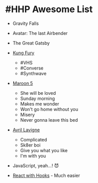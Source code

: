 # #HHP Awesome List

<!-- ![Gravity Falls](images/gf.jpg) -->

* Gravity Falls

* Avatar: The last Airbender

* The Great Gatsby

* [Kung Fury](https://www.youtube.com/watch?v=bS5P_LAqiVg)
    * #VHS
    * #Converse
    * #Synthwave

* [Maroon 5](https://open.spotify.com/playlist/7Ct8ZjDAA2uMQil6DbE3XW)
    * She will be loved
    * Sunday morning
    * Makes me wonder
    * Won't go home without you
    * Misery
    * Never gonna leave this bed

* [Avril Lavigne](https://open.spotify.com/playlist/54tKcQFWy0mkS2EWuQt7mi)
    * Complicated
    * Sk8er boi
    * Give you what you like
    * I'm with you

* JavaScript, yeah...! 😈

* [React with Hooks](https://reactjs.org/) - Much easier
